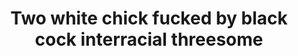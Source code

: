 ---
layout: post
title: Two white chick fucked by black cock interracial threesome
duration: '05:15'
view: 105
rate: 2
video: 'https://flashservice.xvideos.com/embedframe/4517219'
category: 
 - black
 - threesome
 - sextape
tags: 
 - big-black-cock
priority: 0.9
changefreq: daily
---
